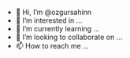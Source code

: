 - 👋 Hi, I’m @ozgursahinn
- 👀 I’m interested in ...
- 🌱 I’m currently learning ...
- 💞️ I’m looking to collaborate on ...
- 📫 How to reach me ...

<!---
ozgursahinn/ozgursahinn is a ✨ special ✨ repository because its `README.md` (this file) appears on your GitHub profile.
You can click the Preview link to take a look at your changes.
--->
